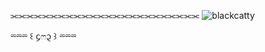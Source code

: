 ⫘⫘⫘⫘⫘⫘⫘⫘⫘⫘⫘⫘⫘⫘⫘⫘⫘⫘⫘⫘⫘⫘⫘⫘
![blackcatty](https://github.com/user-attachments/assets/32b2ff4b-6dae-45bb-8a23-8091117e6d60)

⏔⏔⏔ ꒰ ᧔ෆ᧓ ꒱ ⏔⏔⏔

